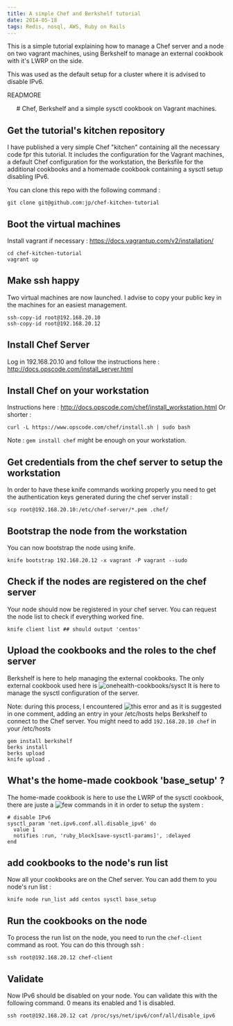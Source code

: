 ```yaml
---
title: A simple Chef and Berkshelf tutorial
date: 2014-05-18
tags: Redis, nosql, AWS, Ruby on Rails
---
```


This is a simple tutorial explaining how to manage a Chef server and a node on two vagrant machines, using Berkshelf to manage an external cookbook with it's LWRP on the side.

This was used as the default setup for a cluster where it is advised to disable IPv6.

READMORE

<center>
# Chef, Berkshelf and a simple sysctl cookbook on Vagrant machines.
</center>

## Get the tutorial's kitchen repository

I have published a very simple Chef "kitchen" containing all the necessary code fpr this tutorial. It includes the configuration for the Vagrant machines, a default Chef configuration for the workstation, the Berksfile for the additional cookbooks and a homemade cookbook containing a sysctl setup disabling IPv6.

You can clone this repo with the following command :

    git clone git@github.com:jp/chef-kitchen-tutorial

## Boot the virtual machines

Install vagrant if necessary : https://docs.vagrantup.com/v2/installation/

    cd chef-kitchen-tutorial
    vagrant up

## Make ssh happy

  Two virtual machines are now launched. I advise to copy your public key in the machines for an easiest management.

    ssh-copy-id root@192.168.20.10
    ssh-copy-id root@192.168.20.12

## Install Chef Server

Log in 192.168.20.10 and follow the instructions here : http://docs.opscode.com/install_server.html

## Install Chef on your workstation

Instructions here : http://docs.opscode.com/chef/install_workstation.html
Or shorter :

    curl -L https://www.opscode.com/chef/install.sh | sudo bash

Note : ```gem install chef``` might be enough on your workstation.

## Get credentials from the chef server to setup the workstation

In order to have these knife commands working properly you need to get the authentication keys generated during the chef server install :

    scp root@192.168.20.10:/etc/chef-server/*.pem .chef/

## Bootstrap the node from the workstation

You can now bootstrap the node using knife.

    knife bootstrap 192.168.20.12 -x vagrant -P vagrant --sudo

## Check if the nodes are registered on the chef server

Your node should now be registered in your chef server. You can request the node list to check if everything worked fine.

    knife client list ## should output 'centos'

## Upload the cookbooks and the roles to the chef server

Berkshelf is here to help managing the external cookbooks. The only external cookbook used here is ![onehealth-cookbooks/sysct](https://github.com/onehealth-cookbooks/sysctl) It is here to manage the sysctl configuration of the server.

Note: during this process, I encountered ![this error](https://github.com/berkshelf/berkshelf/issues/11443) and as it is suggested in one comment, adding an entry in your /etc/hosts helps Berkshelf to connect to the Chef server. You might need to add ```192.168.20.10 chef``` in your /etc/hosts

    gem install berkshelf
    berks install
    berks upload
    knife upload .

## What's the home-made cookbook 'base_setup' ?

The home-made cookbook is here to use the LWRP of the sysctl cookbook, there are juste a ![few commands](https://github.com/jp/chef-kitchen-tutorial/blob/master/cookbooks/base_setup/recipes/default.rb) in it in order to setup the system :

    # disable IPv6
    sysctl_param 'net.ipv6.conf.all.disable_ipv6' do
      value 1
      notifies :run, 'ruby_block[save-sysctl-params]', :delayed
    end

## add cookbooks to the node's run list

Now all your cookbooks are on the Chef server. You can add them to you node's run list :

    knife node run_list add centos sysctl base_setup

## Run the cookbooks on the node

To process the run list on the node, you need to run the ```chef-client``` command as root. You can do this through ssh :

    ssh root@192.168.20.12 chef-client

## Validate

Now IPv6 should be disabled on your node. You can validate this with the following command. 0 means its enabled and 1 is disabled.

    ssh root@192.168.20.12 cat /proc/sys/net/ipv6/conf/all/disable_ipv6
